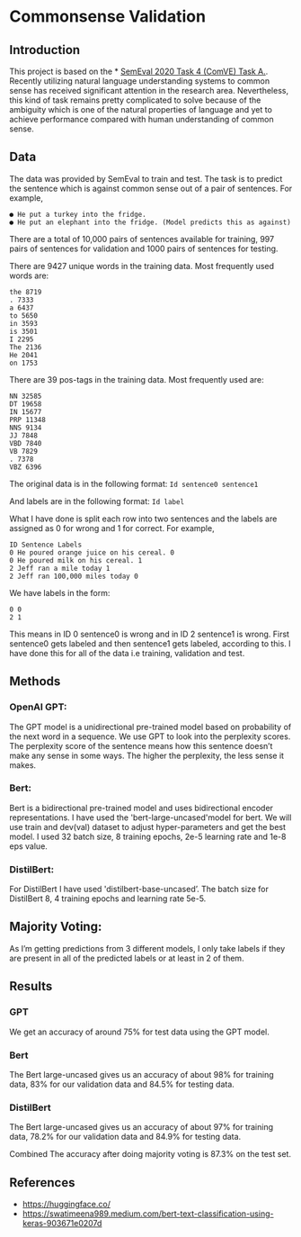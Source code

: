 # Commonsense Validation

## Introduction 
This project is based on the * [SemEval 2020 Task 4 (ComVE) Task A.](https://competitions.codalab.org/competitions/21080). Recently utilizing natural language understanding systems to common sense has received significant attention in the research area. Nevertheless, this kind of task remains pretty complicated to solve because of the ambiguity which is one of the natural properties of language and yet to achieve performance compared with human understanding of common sense.  
 
## Data 
The data was provided by SemEval to train and test. The task is to predict the sentence which is against common sense out of a pair of sentences. For example,
```
● He put a turkey into the fridge. 
● He put an elephant into the fridge. (Model predicts this as against) 
```
 
There are a total of 10,000 pairs of sentences available for training, 997 pairs of  sentences for validation and 1000 pairs of  sentences for testing.  
 
There are 9427 unique words in the training data. Most frequently used words are:
```
the 8719 
. 7333 
a 6437 
to 5650 
in 3593 
is 3501 
I 2295 
The 2136 
He 2041 
on 1753 
```
 
There are 39 pos-tags in the training data. Most frequently used are: 
```
NN 32585 
DT 19658 
IN 15677 
PRP 11348 
NNS 9134 
JJ 7848 
VBD 7840 
VB 7829 
. 7378 
VBZ 6396 
```

The original data is in the following format: 
```Id sentence0 sentence1 ```

And labels are in the following format: 
```Id label ```
 
What I have done is split each row into two sentences and the labels are assigned as 0 for wrong and 1 for correct. For example,
```
ID Sentence Labels 
0 He poured orange juice on his cereal. 0 
0 He poured milk on his cereal. 1 
2 Jeff ran a mile today 1 
2 Jeff ran 100,000 miles today 0
```
We have labels in the form: 
```
0 0 
2 1
```
This means in ID 0 sentence0 is wrong and in ID 2 sentence1 is wrong. First sentence0 gets labeled and then sentence1 gets labeled, according to this. I have done this for all of the data i.e training, validation and test. 
## Methods 
### OpenAI GPT: 
The GPT model is a unidirectional pre-trained model based on probability of the next word in a sequence. We use GPT to look into the perplexity scores. The perplexity score of the sentence means how this sentence doesn’t make any sense in some ways. The higher the perplexity, the less sense it makes. 
 
### Bert:
Bert is a bidirectional pre-trained model​ ​and uses bidirectional encoder representations. I have used the ​'bert-large-uncased'​model for bert.​ ​We will use train and dev(val) dataset to adjust hyper-parameters and get the best model. I used 32 batch size, 8 training epochs, 2e-5 learning rate and 1e-8 eps value. 
 
### DistilBert:
For DistilBert I have used ​'distilbert-base-uncased’​. ​The batch size for DistilBert 8, 4 training epochs and learning rate 5e-5. 
 
## Majority Voting: 
As I’m getting predictions from 3 different models, I only take labels if they are present in all of the predicted labels or at least in 2 of them. 
 
## Results 
### GPT 
We get an accuracy of around 75% for test data using the GPT model. 
### Bert
The Bert large-uncased gives us an accuracy of about 98% for training data, 83% for our validation data and 84.5% for testing data. 
### DistilBert 
The Bert large-uncased gives us an accuracy of about 97% for training data, 78.2% for our validation data and 84.9% for testing data. 
 
Combined The accuracy after doing majority voting is 87.3% on the test set. 
 
## References 
* https://huggingface.co/ 
* https://swatimeena989.medium.com/bert-text-classification-using-keras-903671e0207d 

